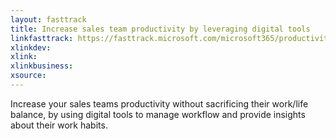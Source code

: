 ```yaml
---
layout: fasttrack
title: Increase sales team productivity by leveraging digital tools
linkfasttrack: https://fasttrack.microsoft.com/microsoft365/productivitylibrary/Increase-sales-team-productivity-by-leveraging-digital-tools 
xlinkdev: 
xlink: 
xlinkbusiness: 
xsource: 
---
```

Increase your sales teams productivity without sacrificing their work/life balance, by using digital tools to manage workflow and provide insights about their work habits.
